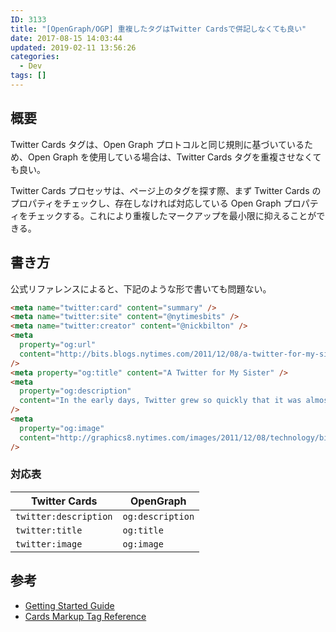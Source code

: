 ```yaml
---
ID: 3133
title: "[OpenGraph/OGP] 重複したタグはTwitter Cardsで併記しなくても良い"
date: 2017-08-15 14:03:44
updated: 2019-02-11 13:56:26
categories:
  - Dev
tags: []
---
```


## 概要

Twitter Cards タグは、Open Graph プロトコルと同じ規則に基づいているため、Open Graph を使用している場合は、Twitter Cards タグを重複させなくても良い。

Twitter Cards プロセッサは、ページ上のタグを探す際、まず Twitter Cards のプロパティをチェックし、存在しなければ対応している Open Graph プロパティをチェックする。これにより重複したマークアップを最小限に抑えることができる。

<!--more-->

## 書き方

公式リファレンスによると、下記のような形で書いても問題ない。

```html
<meta name="twitter:card" content="summary" />
<meta name="twitter:site" content="@nytimesbits" />
<meta name="twitter:creator" content="@nickbilton" />
<meta
  property="og:url"
  content="http://bits.blogs.nytimes.com/2011/12/08/a-twitter-for-my-sister/"
/>
<meta property="og:title" content="A Twitter for My Sister" />
<meta
  property="og:description"
  content="In the early days, Twitter grew so quickly that it was almost impossible to add new features because engineers spent their time trying to keep the rocket ship from stalling."
/>
<meta
  property="og:image"
  content="http://graphics8.nytimes.com/images/2011/12/08/technology/bits-newtwitter/bits-newtwitter-tmagArticle.jpg"
/>
```

### 対応表

| Twitter Cards         | OpenGraph        |
| --------------------- | ---------------- |
| `twitter:description` | `og:description` |
| `twitter:title`       | `og:title`       |
| `twitter:image`       | `og:image`       |

## 参考

- [Getting Started Guide](https://dev.twitter.com/cards/getting-started#opengraph)
- [Cards Markup Tag Reference](https://dev.twitter.com/cards/markup.html)
